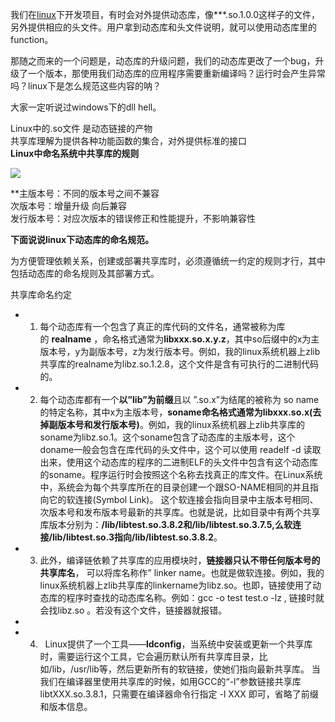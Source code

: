 
我们在[linux](https://so.csdn.net/so/search?q=linux&spm=1001.2101.3001.7020)下开发项目，有时会对外提供动态库，像***.so.1.0.0这样子的文件，另外提供相应的头文件。用户拿到动态库和头文件说明，就可以使用动态库里的function。

那随之而来的一个问题是，动态库的升级问题，我们的动态库更改了一个bug，升级了一个版本，那使用我们动态库的应用程序需要重新编译吗？运行时会产生异常吗？linux下是怎么规范这些内容的呐？

大家一定听说过windows下的dll hell。

Linux中的.so文件 是动态链接的产物   
共享库理解为提供各种功能函数的集合，对外提供标准的接口  
**Linux中命名系统中共享库的规则**

![](https://img-blog.csdn.net/20160110133732778?watermark/2/text/aHR0cDovL2Jsb2cuY3Nkbi5uZXQv/font/5a6L5L2T/fontsize/400/fill/I0JBQkFCMA==/dissolve/70/gravity/Center)  

**主版本号：不同的版本号之间不兼容  
次版本号：增量升级 向后兼容  
发行版本号：对应次版本的错误修正和性能提升，不影响兼容性  

**下面说说linux下动态库的命名规范。**

为方便管理依赖关系，创建或部署共享库时，必须遵循统一约定的规则才行，其中包括动态库的命名规则及其部署方式。

共享库命名约定
- 1) 每个动态库有一个包含了真正的库代码的文件名，通常被称为库的 **realname** ，命名格式通常为**libxxx.so.x.y.z**，其中so后缀中的x为主版本号，y为副版本号，z为发行版本号。例如，我的linux系统机器上zlib共享库的realname为libz.so.1.2.8，这个文件是含有可执行的二进制代码的。

- 2) 每个动态库都有一个**以”lib”为前缀**且以 ”.so.x”为结尾的被称为 so name的特定名称，其中x为主版本号，**soname命名格式通常为libxxx.so.x(去掉副版本号和发行版本号)**。例如，我的linux系统机器上zlib共享库的soname为libz.so.1。这个soname包含了动态库的主版本号，这个doname一般会包含在库代码的头文件中，这个可以使用 readelf -d 读取出来，使用这个动态库的程序的二进制ELF的头文件中包含有这个动态库的soname。程序运行时会按照这个名称去找真正的库文件。在Linux系统中，系统会为每个共享库所在的目录创建一个跟SO-NAME相同的并且指向它的软连接(Symbol Link)。  这个软连接会指向目录中主版本号相同、次版本号和发布版本号最新的共享库。也就是说，比如目录中有两个共享库版本分别为：**/lib/libtest.so.3.8.2和/lib/libtest.so.3.7.5,么软连接/lib/libtest.so.3指向/lib/libtest.so.3.8.2**。

-  3) 此外，编译链依赖了共享库的应用模块时，**链接器只认不带任何版本号的共享库名**， 可以将库名称作” linker name。也就是做软连接。例如，我的linux系统机器上zlib共享库的linkername为libz.so。也即，链接使用了动态库的程序时查找的动态库名称。例如：gcc -o test test.o -lz , 链接时就会找libz.so 。若没有这个文件，链接器就报错。
-
- 4)   Linux提供了一个工具——**ldconfig**，当系统中安装或更新一个共享库时，需要运行这个工具，它会遍历默认所有共享库目录，比如/lib，/usr/lib等，然后更新所有的软链接，使她们指向最新共享库。 当我们在编译器里使用共享库的时候，如用GCC的“-l”参数链接共享库libtXXX.so.3.8.1，只需要在编译器命令行指定 -l XXX 即可，省略了前缀和版本信息。
